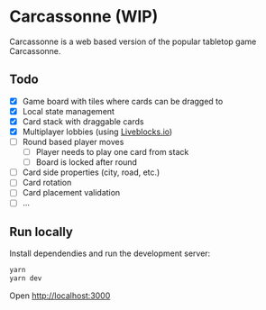 # Carcassonne (WIP)

Carcassonne is a web based version of the popular tabletop game Carcassonne.

## Todo

- [x] Game board with tiles where cards can be dragged to
- [x] Local state management
- [x] Card stack with draggable cards
- [x] Multiplayer lobbies (using [Liveblocks.io](https://liveblocks.io/))
- [ ] Round based player moves
  - [ ] Player needs to play one card from stack
  - [ ] Board is locked after round
- [ ] Card side properties (city, road, etc.)
- [ ] Card rotation
- [ ] Card placement validation
- [ ] ...

## Run locally

Install dependendies and run the development server:

```bash
yarn
yarn dev
```

Open [http://localhost:3000](http://localhost:3000)
